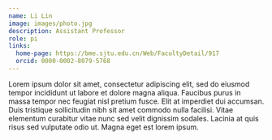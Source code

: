 ```yaml
---
name: Li Lin
image: images/photo.jpg
description: Assistant Professor
role: pi     
links:
  home-page: https://bme.sjtu.edu.cn/Web/FacultyDetail/917
  orcid: 0000-0002-8079-5768
---
```


Lorem ipsum dolor sit amet, consectetur adipiscing elit, sed do eiusmod tempor incididunt ut labore et dolore magna aliqua.
Faucibus purus in massa tempor nec feugiat nisl pretium fusce.
Elit at imperdiet dui accumsan.
Duis tristique sollicitudin nibh sit amet commodo nulla facilisi.
Vitae elementum curabitur vitae nunc sed velit dignissim sodales.
Lacinia at quis risus sed vulputate odio ut.
Magna eget est lorem ipsum.
